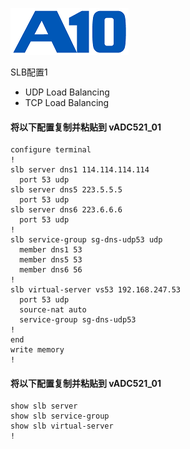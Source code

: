 ![](/Images/A10-NewLogos-Blue-NoReg-RGB-50.png)


SLB配置1
 - UDP Load Balancing
 - TCP Load Balancing


#### 将以下配置复制并粘贴到 vADC521_01
```
configure terminal
!
slb server dns1 114.114.114.114
  port 53 udp
slb server dns5 223.5.5.5
  port 53 udp
slb server dns6 223.6.6.6
  port 53 udp
!
slb service-group sg-dns-udp53 udp
  member dns1 53
  member dns5 53
  member dns6 56
!
slb virtual-server vs53 192.168.247.53
  port 53 udp
  source-nat auto
  service-group sg-dns-udp53
!
end
write memory
!
```

#### 将以下配置复制并粘贴到 vADC521_01
```
show slb server
show slb service-group
show slb virtual-server
!
```